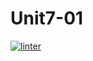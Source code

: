 # Unit7-01
[![linter](https://github.com/Abdullah-Al-Rashid/Unit7-01/workflows/linter/badge.svg)](https://github.com/marketplace/actions/super-linter)    
